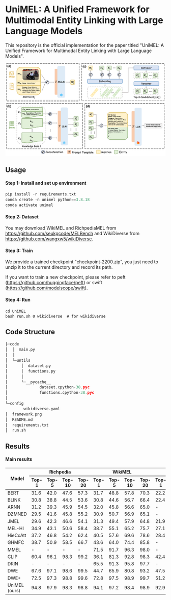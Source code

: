 # UniMEL: A Unified Framework for Multimodal Entity Linking with Large Language Models

This repository is the official implementation for the paper titled "UniMEL: A Unified Framework for Multimodal Entity Linking with Large Language Models".

<p align="center">
  <img src="framework.png" alt="unimel" width="640">
</p>

## Usage

#### Step 1: Install and set up environment

```python
pip install -r requirements.txt
conda create -n unimel python==3.8.18
conda activate unimel
```



#### Step 2: Dataset

You may download WikiMEL and RichpediaMEL from https://github.com/seukgcode/MELBench and WikiDiverse from https://github.com/wangxw5/wikiDiverse.

#### Step 3: Train

We provide a trained checkpoint "checkpoint-2200.zip", you just need to unzip it to the current directory and record its path.

If you want to train a new checkpoint, please refer to peft (https://github.com/huggingface/peft) or swift (https://github.com/modelscope/swift).



#### Step 4: Run

```
cd UniMEL
bash run.sh 0 wikidiverse  # for wikidiverse
```



## Code Structure

```python
├─code
│  │  main.py
│  │  
│  └─untils
│      │  dataset.py
│      │  functions.py
│      │  
│      └─__pycache__
│              dataset.cpython-38.pyc
│              functions.cpython-38.pyc
│              
└─config
        wikidiverse.yaml
│  framework.png
│  README.md
│  requirements.txt
│  run.sh
```

## Results

#### Main results

<!DOCTYPE html>
<html lang="en">
<head>
<meta charset="UTF-8">
</head>
<body>
<table>
  <thead>
    <tr>
      <th rowspan="2">Model</th>
      <th colspan="4">Richpedia</th>
      <th colspan="4">WikiMEL</th>
      <th colspan="4">Wikidiverse</th>
    </tr>
    <tr>
      <th>Top-1</th>
      <th>Top-5</th>
      <th>Top-10</th>
      <th>Top-20</th>
      <th>Top-1</th>
      <th>Top-5</th>
      <th>Top-10</th>
      <th>Top-20</th>
      <th>Top-1</th>
      <th>Top-5</th>
      <th>Top-10</th>
      <th>Top-20</th>
    </tr>
  </thead>
  <tbody>
    <tr>
      <td>BERT</td>
      <td>31.6</td>
      <td>42.0</td>
      <td>47.6</td>
      <td>57.3</td>
      <td>31.7</td>
      <td>48.8</td>
      <td>57.8</td>
      <td>70.3</td>
      <td>22.2</td>
      <td>53.8</td>
      <td>69.8</td>
      <td>82.8</td>
    </tr>
    <tr>
      <td>BLINK</td>
      <td>30.8</td>
      <td>38.8</td>
      <td>44.5</td>
      <td>53.6</td>
      <td>30.8</td>
      <td>44.6</td>
      <td>56.7</td>
      <td>66.4</td>
      <td>22.4</td>
      <td>50.5</td>
      <td>68.4</td>
      <td>76.6</td>
    </tr>
    <tr>
      <td>ARNN</td>
      <td>31.2</td>
      <td>39.3</td>
      <td>45.9</td>
      <td>54.5</td>
      <td>32.0</td>
      <td>45.8</td>
      <td>56.6</td>
      <td>65.0</td>
      <td>-</td>
      <td>-</td>
      <td>-</td>
      <td>-</td>
    </tr>
    <tr>
      <td>DZMNED</td>
      <td>29.5</td>
      <td>41.6</td>
      <td>45.8</td>
      <td>55.2</td>
      <td>30.9</td>
      <td>50.7</td>
      <td>56.9</td>
      <td>65.1</td>
      <td>-</td>
      <td>39.1</td>
      <td>-</td>
      <td>-</td>
    </tr>
    <tr>
      <td>JMEL</td>
      <td>29.6</td>
      <td>42.3</td>
      <td>46.6</td>
      <td>54.1</td>
      <td>31.3</td>
      <td>49.4</td>
      <td>57.9</td>
      <td>64.8</td>
      <td>21.9</td>
      <td>54.5</td>
      <td>69.9</td>
      <td>76.3</td>
    </tr>
    <tr>
      <td>MEL-HI</td>
      <td>34.9</td>
      <td>43.1</td>
      <td>50.6</td>
      <td>58.4</td>
      <td>38.7</td>
      <td>55.1</td>
      <td>65.2</td>
      <td>75.7</td>
      <td>27.1</td>
      <td>60.7</td>
      <td>78.7</td>
      <td>89.2</td>
    </tr>
    <tr>
      <td>HieCoAtt</td>
      <td>37.2</td>
      <td>46.8</td>
      <td>54.2</td>
      <td>62.4</td>
      <td>40.5</td>
      <td>57.6</td>
      <td>69.6</td>
      <td>78.6</td>
      <td>28.4</td>
      <td>63.5</td>
      <td>84.0</td>
      <td>92.6</td>
    </tr>
    <tr>
      <td>GHMFC</td>
      <td>38.7</td>
      <td>50.9</td>
      <td>58.5</td>
      <td>66.7</td>
      <td>43.6</td>
      <td>64.0</td>
      <td>74.4</td>
      <td>85.8</td>
      <td>-</td>
      <td>-</td>
      <td>-</td>
      <td>-</td>
    </tr>
    <tr>
      <td>MMEL</td>
      <td>-</td>
      <td>-</td>
      <td>-</td>
      <td>-</td>
      <td>71.5</td>
      <td>91.7</td>
      <td>96.3</td>
      <td>98.0</td>
      <td>-</td>
      <td>-</td>
      <td>-</td>
      <td>-</td>
    </tr>
    <tr>
      <td>CLIP</td>
      <td>60.4</td>
      <td>96.1</td>
      <td>98.3</td>
      <td>99.2</td>
      <td>36.1</td>
      <td>81.3</td>
      <td>92.8</td>
      <td>98.3</td>
      <td>42.4</td>
      <td>80.5</td>
      <td>91.7</td>
      <td>96.6</td>
    </tr>
    <tr>
      <td>DRIN</td>
      <td>-</td>
      <td>-</td>
      <td>-</td>
      <td>-</td>
      <td>65.5</td>
      <td>91.3</td>
      <td>95.8</td>
      <td>97.7</td>
      <td>-</td>
      <td>-</td>
      <td>-</td>
      <td>-</td>
    </tr>
    <tr>
      <td>DWE</td>
      <td>67.6</td>
      <td>97.1</td>
      <td>98.6</td>
      <td>99.5</td>
      <td>44.7</td>
      <td>65.9</td>
      <td>80.8</td>
      <td>93.2</td>
      <td>47.5</td>
      <td>81.3</td>
      <td>92.0</td>
      <td>96.9</td>
    </tr>
    <tr>
      <td>DWE+</td>
      <td>72.5</td>
      <td>97.3</td>
      <td>98.8</td>
      <td>99.6</td>
      <td>72.8</td>
      <td>97.5</td>
      <td>98.9</td>
      <td>99.7</td>
      <td>51.2</td>
      <td>91.0</td>
      <td>96.3</td>
      <td>98.9</td>
    </tr>
    <tr>
      <td>UniMEL (ours)</td>
      <td>94.8</td>
      <td>97.9</td>
      <td>98.3</td>
      <td>98.8</td>
      <td>94.1</td>
      <td>97.2</td>
      <td>98.4</td>
      <td>98.9</td>
      <td>92.9</td>
      <td>97.0</td>
      <td>99.5</td>
      <td>99.8</td>
    </tr>
  </tbody>
</table>
</body>
</html>

